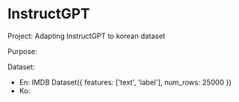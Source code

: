 # InstructGPT
Project: Adapting InstructGPT to korean dataset

Purpose: 

Dataset:
- En: IMDB Dataset({
    features: ['text', 'label'],
    num_rows: 25000
})
- Ko:
